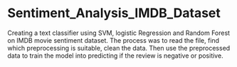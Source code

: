 # Sentiment_Analysis_IMDB_Dataset
Creating a text classifier using SVM, logistic Regression and Random Forest on IMDB movie sentiment dataset. The process was to read the file, find which preprocessing is suitable, clean the data. Then use the preprocessed data to train the model into predicting if the review is negative or positive.

